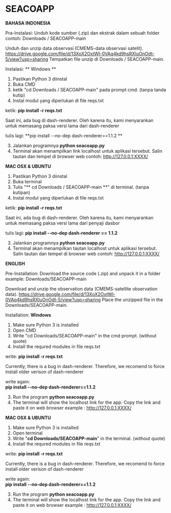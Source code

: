 # SEACOAPP

**BAHASA INDONESIA**

Pra-Instalasi:
Unduh kode sumber (.zip) dan ekstrak dalam sebuah folder
contoh: Downloads / SEACOAPP-main

Unduh dan unzip data observasi (CMEMS-data observasi satelit).
https://drive.google.com/file/d/13XoX2OxtWl-0VAq4kd9hsRXIuOnOdt-5/view?usp=sharing
Tempatkan file unzip di Downloads / SEACOAPP-main.

Instalasi:
** Windows **
1. Pastikan Python 3 diinstal
2. Buka CMD
3. ketik "cd Downloads / SEACOAPP-main" pada prompt cmd. (tanpa tanda kutip)
4. Instal modul yang diperlukan di file reqs.txt
  
  ketik:
  **pip install -r reqs.txt**
  
  Saat ini, ada bug di dash-renderer.
  Oleh karena itu, kami menyarankan untuk memasang paksa versi lama dari dash-renderer
  
  tulis lagi:
  **pip install --no-dep dash-renderer==1.1.2 **
    
3. Jalankan programnya
   **python seacoapp.py**
4. Terminal akan menampilkan link localhost untuk aplikasi tersebut. Salin tautan dan tempel di browser web
   contoh: http://127.0.0.1:XXXX/

**MAC OSX & UBUNTU**

1. Pastikan Python 3 diinstal
2. Buka terminal
3. Tulis "** cd Downloads / SEACOAPP-main **" di terminal. (tanpa kutipan)
4. Instal modul yang diperlukan di file reqs.txt
  
  ketik:
  **pip install -r reqs.txt**
  
  Saat ini, ada bug di dash-renderer.
  Oleh karena itu, kami menyarankan untuk memasang paksa versi lama dari penyaji dasbor
  
  tulis lagi:
  **pip install --no-dep dash-renderer == 1.1.2**
    
3. Jalankan programnya
   **python seacoapp.py**
4. Terminal akan menampilkan tautan localhost untuk aplikasi tersebut. Salin tautan dan tempel di browser web
   contoh: http://127.0.0.1:XXXX/

**ENGLISH**

Pre-Installation:
Download the source code (.zip) and unpack it in a folder 
example: Downloads/SEACOAPP-main

Download and unzip the observation data (CMEMS-satellite observation data). 
https://drive.google.com/file/d/13XoX2OxtWl-0VAq4kd9hsRXIuOnOdt-5/view?usp=sharing
Place the unzipped file in the Downloads/SEACOAPP-main.

Installation:
**Windows**
1. Make sure Python 3 is installed
2. Open CMD
3. Write "cd Downloads/SEACOAPP-main" in the cmd prompt. (without quote)
4. Install the requred modules in file reqs.txt
  
  write:
  **pip install -r reqs.txt**
  
  Currently, there is a bug in dash-renderer. 
  Therefore, we recomend to force install older verison of dash-renderer
  
  write again:  
  **pip install --no-dep dash-renderer==1.1.2**
    
3. Run the program
   **python seacoapp.py**
4. The terminal will show the localhost link for the app. Copy the link and paste it on web browser
   example : http://127.0.0.1:XXXX/

**MAC OSX & UBUNTU**

1. Make sure Python 3 is installed
2. Open terminal 
3. Write "**cd Downloads/SEACOAPP-main**" in the terminal. (without quote)
4. Install the requred modules in file reqs.txt
  
  write:
  **pip install -r reqs.txt**
  
  Currently, there is a bug in dash-renderer. 
  Therefore, we recomend to force install older verison of dash-renderer
  
  write again:  
  **pip install --no-dep dash-renderer==1.1.2**
    
3. Run the program
   **python seacoapp.py**
4. The terminal will show the localhost link for the app. Copy the link and paste it on web browser
   example : http://127.0.0.1:XXXX/

